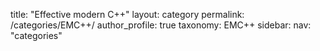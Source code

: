 title: "Effective modern C++"
layout: category
permalink: /categories/EMC++/
author_profile: true
taxonomy: EMC++
sidebar:
nav: "categories"